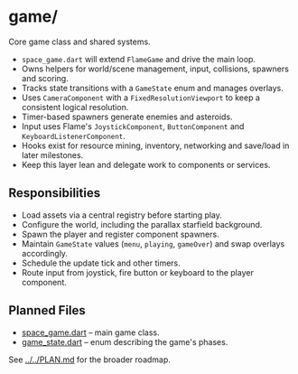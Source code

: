 # game/

Core game class and shared systems.

- `space_game.dart` will extend `FlameGame` and drive the main loop.
- Owns helpers for world/scene management, input, collisions, spawners and
  scoring.
- Tracks state transitions with a `GameState` enum and manages overlays.
- Uses `CameraComponent` with a `FixedResolutionViewport` to keep a
  consistent logical resolution.
- Timer-based spawners generate enemies and asteroids.
- Input uses Flame's `JoystickComponent`, `ButtonComponent` and
  `KeyboardListenerComponent`.
- Hooks exist for resource mining, inventory, networking and save/load in later
  milestones.
- Keep this layer lean and delegate work to components or services.

## Responsibilities

- Load assets via a central registry before starting play.
- Configure the world, including the parallax starfield background.
- Spawn the player and register component spawners.
- Maintain `GameState` values (`menu`, `playing`, `gameOver`) and swap
  overlays accordingly.
- Schedule the update tick and other timers.
- Route input from joystick, fire button or keyboard to the player component.

## Planned Files

- [space_game.dart](space_game.md) – main game class.
- [game_state.dart](game_state.md) – enum describing the game's phases.

See [../../PLAN.md](../../PLAN.md) for the broader roadmap.
